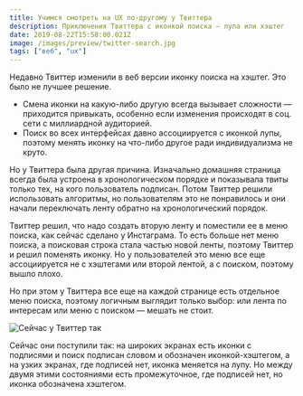 ```yaml
---
title: Учимся смотреть на UX по-другому у Твиттера
description: Приключения Твиттера с иконкой поиска — лупа или хэштег
date: 2019-08-22T15:58:00.021Z
image: /images/preview/twitter-search.jpg
tags: ["веб", "ux"]
---
```


Недавно Твиттер изменили в веб версии иконку поиска на хэштег. Это было не лучшее решение.

- Смена иконки на какую-либо другую всегда вызывает сложности — приходится привыкать, особенно если изменения происходят в соц. сети с миллиардной аудиторией.
- Поиск во всех интерфейсах давно ассоциируется с иконкой лупы, поэтому менять иконку на что-либо другое ради индивидуализма не круто.

Но у Твиттера была другая причина. Изначально домашняя страница всегда была устроена в хронологическом порядке и показывала твиты только тех, на кого пользователь подписан. Потом Твиттер решили использовать алгоритмы, но пользователям это не понравилось и они начали переключать ленту обратно на хронологический порядок.

Твиттер решил, что надо создать вторую ленту и поместили ее в меню поиска, как сейчас сделано у Инстаграма. То есть больше нет меню поиска, а поисковая строка стала частью новой ленты, поэтому Твиттер и решил поменять иконку. Но у пользователей это меню все еще ассоциируется не с хэштегами или второй лентой, а с поиском, поэтому вышло плохо.

Но при этом у Твиттера все еще на каждой странице есть отдельное меню поиска, поэтому логичным выглядит только выбор: или лента по интересам или меню с поиском — мешать не стоит.

![Сейчас у Твиттер так](/images/twitter-sidebar.jpg)

Сейчас они поступили так: на широких экранах есть иконки с подписями и поиск подписан словом и обозначен иконкой-хэштегом, а на узких экранах, где подписей нет, иконка меняется на лупу. Но между двумя этими состояниями есть промежуточное, где подписей нет, но иконка обозначена хэштегом.
